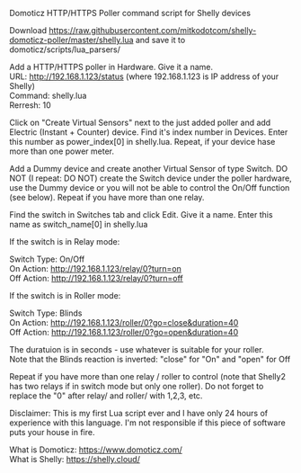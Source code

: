 Domoticz HTTP/HTTPS Poller command script for Shelly devices

Download https://raw.githubusercontent.com/mitkodotcom/shelly-domoticz-poller/master/shelly.lua and save it to domoticz/scripts/lua_parsers/


Add a HTTP/HTTPS poller in Hardware. Give it a name.  
URL: http://192.168.1.123/status (where 192.168.1.123 is IP address of your Shelly)  
Command: shelly.lua  
Rerresh: 10

Click on "Create Virtual Sensors" next to the just added poller and add Electric (Instant + Counter) device. Find it's index number in Devices. Enter this number as power_index[0] in shelly.lua. Repeat, if your device hase more than one power meter.

Add a Dummy device and create another Virtual Sensor of type Switch. DO NOT (I repeat: DO NOT) create the Switch device under the poller hardware, use the Dummy device or you will not be able to control the On/Off function (see below). Repeat if you have more than one relay.

Find the switch in Switches tab and click Edit. Give it a name. Enter this name as switch_name[0] in shelly.lua

If the switch is in Relay mode:  
  
   Switch Type: On/Off  
   On Action: http://192.168.1.123/relay/0?turn=on  
   Off Action: http://192.168.1.123/relay/0?turn=off  

If the switch is in Roller mode:  
  
   Switch Type: Blinds  
   On Action: http://192.168.1.123/roller/0?go=close&duration=40  
   Off Action: http://192.168.1.123/roller/0?go=open&duration=40  
     
   The duratuion is in seconds - use whatever is suitable for your roller.  
   Note that the Blinds reaction is inverted: "close" for "On" and "open" for Off  
   
Repeat if you have more than one relay / roller to control (note that Shelly2 has two relays if in switch mode but only one roller). Do not forget to replace the "0" after relay/ and roller/ with 1,2,3, etc.

Disclaimer: This is my first Lua script ever and I have only 24 hours of experience with this language. I'm not responsible if this piece of software puts your house in fire.

What is Domoticz: https://www.domoticz.com/  
What is Shelly: https://shelly.cloud/
